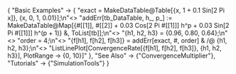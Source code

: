 {
  "Basic Examples" -> 
   {
    "exact = MakeDataTable@Table[{x, 1 + 0.1 Sin[2 Pi x]}, {x, 0, 1, 0.01}];\n"<>
    "addErr[tb_DataTable, h_, p_] := MakeDataTable@Map[{#[[1]], #[[2]] + 0.03 Cos[2 Pi #[[1]]] h^p + 0.03 Sin[2 Pi #[[1]]] h^(p + 1)} &, ToList[tb]];\n"<>
    "{h1, h2, h3} = {0.96, 0.80, 0.64};\n"<>
    "order = 4;\n"<>
    "{f[h1], f[h2], f[h3]} = addErr[exact, #, order] & /@ {h1, h2, h3};\n"<>
    "ListLinePlot[ConvergenceRate[{f[h1], f[h2], f[h3]}, {h1, h2, h3}], PlotRange -> {0, 10}]"
   },
  "See Also" -> {"ConvergenceMultiplier"},
  "Tutorials" -> {"SimulationTools"}
}
